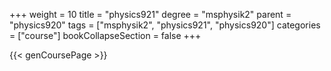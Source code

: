 +++
weight = 10
title = "physics921"
degree = "msphysik2"
parent = "physics920"
tags = ["msphysik2", "physics921", "physics920"]
categories = ["course"]
bookCollapseSection = false
+++

{{< genCoursePage >}}
